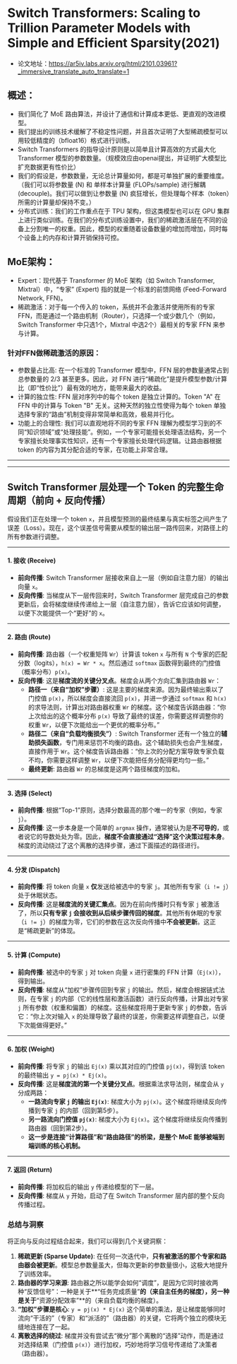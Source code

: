 # Switch Transformers: Scaling to Trillion Parameter Models with Simple and Efficient Sparsity(2021)
- 论文地址：https://ar5iv.labs.arxiv.org/html/2101.03961?_immersive_translate_auto_translate=1

## 概述：
- 我们简化了 MoE 路由算法，并设计了通信和计算成本更低、更直观的改进模型。
- 我们提出的训练技术缓解了不稳定性问题，并且首次证明了大型稀疏模型可以用较低精度的（bfloat16）格式进行训练。
- Switch Transformers 的指导设计原则是以简单且计算高效的方式最大化 Transformer 模型的参数数量。（规模效应由openai提出，并证明扩大模型比扩充数据更有性价比）
- 我们的假设是，参数数量，无论总计算量如何，都是可单独扩展的重要维度。（我们可以将参数量 (N) 和 单样本计算量 (FLOPs/sample) 进行解耦 (decouple)。我们可以做到让参数量 (N) 疯狂增长，但处理每个样本（token）所需的计算量却保持不变。）
- 分布式训练：我们的工作重点在于 TPU 架构，但这类模型也可以在 GPU 集群上进行类似训练。在我们的分布式训练设置中，我们的稀疏激活层在不同的设备上分割唯一的权重。因此，模型的权重随着设备数量的增加而增加，同时每个设备上的内存和计算开销保持可控。

## MoE架构：
- Expert：现代基于 Transformer 的 MoE 架构（如 Switch Transformer, Mixtral）中，“专家” (Expert) 指的就是一个标准的前馈网络 (Feed-Forward Network, FFN)。
- 稀疏激活：对于每一个传入的 token，系统并不会激活并使用所有的专家 FFN，而是通过一个路由机制（Router），只选择一个或少数几个（例如，Switch Transformer 中只选1个，Mixtral 中选2个）最相关的专家 FFN 来参与计算。

### 针对FFN做稀疏激活的原因：
- 参数量占比高: 在一个标准的 Transformer 模型中，FFN 层的参数量通常占到总参数量的 2/3 甚至更多。因此，对 FFN 进行“稀疏化”是提升模型参数/计算比（即“性价比”）最有效的地方，能带来最大的收益。
- 计算的独立性: FFN 层对序列中的每个 token 是独立计算的。Token "A" 在 FFN 中的计算与 Token "B" 无关。这种天然的独立性使得为每个 token 单独选择专家的“路由”机制变得非常简单和高效，极易并行化。
- 功能上的合理性: 我们可以直观地将不同的专家 FFN 理解为模型学习到的不同“知识领域”或“处理技能”。例如，一个专家可能擅长处理语法结构，另一个专家擅长处理事实性知识，还有一个专家擅长处理代码逻辑。让路由器根据 token 的内容为其分配合适的专家，在功能上非常合理。


---
---


## **Switch Transformer 层处理一个 Token 的完整生命周期（前向 + 反向传播）**

假设我们正在处理一个 token `x`，并且模型预测的最终结果与真实标签之间产生了误差（Loss）。现在，这个误差信号需要从模型的输出层一路传回来，对路径上的所有参数进行调整。

---

#### **1. 接收 (Receive)**
*   **前向传播**: Switch Transformer 层接收来自上一层（例如自注意力层）的输出向量 `x`。
*   **反向传播**: 当梯度从下一层传回来时，Switch Transformer 层完成自己的参数更新后，会将梯度继续传递给上一层（自注意力层），告诉它应该如何调整，以便下次能提供一个“更好”的 `x`。

---

#### **2. 路由 (Route)**
*   **前向传播**: 路由器（一个权重矩阵 `Wr`）计算该 token `x` 与所有 `N` 个专家的匹配分数（logits），`h(x) = Wr * x`。然后通过 `softmax` 函数得到最终的门控值（概率分布）`p(x)`。
*   **反向传播**: 这是**梯度流的关键分叉点**。梯度会从两个方向汇集到路由器 `Wr`：
    *   **路径一（来自“加权”步骤）**: 这是主要的梯度来源。因为最终输出乘以了门控值 `p(x)`，所以梯度会直接流回 `p(x)`，并进一步通过 `softmax` 和 `h(x)` 的求导法则，计算出对路由器权重 `Wr` 的梯度。这个梯度告诉路由器：“你上次给出的这个概率分布 `p(x)` 导致了最终的误差，你需要这样调整你的权重 `Wr`，以便下次能给出一个更优的概率分布。”
    *   **路径二（来自“负载均衡损失”）**: Switch Transformer 还有一个独立的**辅助损失函数**，专门用来惩罚不均衡的路由。这个辅助损失也会产生梯度，直接作用于 `Wr`。这个梯度告诉路由器：“你上次的分配方案导致专家负载不均，你需要这样调整 `Wr`，以便下次能把任务分配得更均匀一些。”
    *   **最终更新**: 路由器 `Wr` 的总梯度是这两个路径梯度的加和。

---

#### **3. 选择 (Select)**
*   **前向传播**: 根据“Top-1”原则，选择分数最高的那个唯一的专家（例如，专家 `j`）。
*   **反向传播**: 这一步本身是一个简单的 `argmax` 操作，通常被认为是**不可导的**，或者说它的导数处处为零。因此，**梯度不会直接通过“选择”这个决策过程本身**。梯度的流动绕过了这个离散的选择步骤，通过下面描述的路径进行。

---

#### **4. 分发 (Dispatch)**
*   **前向传播**: 将 token 向量 `x` **仅**发送给被选中的专家 `j`。其他所有专家（`i != j`）处于休眠状态。
*   **反向传播**: 这是**梯度流的关键汇集点**。因为在前向传播时只有专家 `j` 被激活了，所以**只有专家 `j` 会接收到从后续步骤传回的梯度**。其他所有休眠的专家（`i != j`）的梯度为零，它们的参数在这次反向传播中**不会被更新**。这正是“稀疏更新”的体现。

---

#### **5. 计算 (Compute)**
*   **前向传播**: 被选中的专家 `j` 对 token 向量 `x` 进行密集的 FFN 计算（`Ej(x)`），得到输出。
*   **反向传播**: 梯度从“加权”步骤传回到专家 `j` 的输出。然后，梯度会根据链式法则，在专家 `j` 的内部（它的线性层和激活函数）进行反向传播，计算出对专家 `j` 所有参数（权重和偏置）的梯度。这些梯度将用于更新专家 `j` 的参数，告诉它：“你上次对输入 `x` 的处理导致了最终的误差，你需要这样调整自己，以便下次能做得更好。”

---

#### **6. 加权 (Weight)**
*   **前向传播**: 将专家 `j` 的输出 `Ej(x)` 乘以其对应的门控值 `pj(x)`，得到该 token 的最终输出 `y = pj(x) * Ej(x)`。
*   **反向传播**: 这是**梯度流的第一个关键分叉点**。根据乘法求导法则，梯度会从 `y` 分成两路：
    *   **一路流向专家 `j` 的输出 `Ej(x)`**: 梯度大小为 `pj(x)`。这个梯度将继续反向传播到专家 `j` 的内部（回到第5步）。
    *   **另一路流向门控值 `pj(x)`**: 梯度大小为 `Ej(x)`。这个梯度将继续反向传播到路由器（回到第2步）。
    *   **这一步是连接“计算路径”和“路由路径”的桥梁，是整个 MoE 能够被端到端训练的核心机制。**

---

#### **7. 返回 (Return)**
*   **前向传播**: 将加权后的输出 `y` 传递给模型的下一层。
*   **反向传播**: 梯度从 `y` 开始，启动了在 Switch Transformer 层内部的整个反向传播过程。

### **总结与洞察**

将正向与反向过程结合起来，我们可以得到几个关键洞察：

1.  **稀疏更新 (Sparse Update)**: 在任何一次迭代中，**只有被激活的那个专家和路由器会被更新**。模型总参数量虽大，但每次更新的参数量很小，这极大地提升了训练效率。
2.  **路由器的学习来源**: 路由器之所以能学会如何“调度”，是因为它同时接收两种“反馈信号”：一种是关于**“任务完成质量”**的（来自主任务的梯度），另一种是关于**“资源分配效率”**的（来自负载均衡的梯度）。
3.  **“加权”步骤是核心**: `y = pj(x) * Ej(x)` 这个简单的乘法，是让梯度能够同时流向“干活的”（专家）和“派活的”（路由器）的关键，它将两个独立的模块无缝地连接在了一起。
4.  **离散选择的绕过**: 梯度并没有尝试去“微分”那个离散的“选择”动作，而是通过对选择结果（门控值 `p(x)`）进行加权，巧妙地将学习信号传递给了决策者（路由器）。

